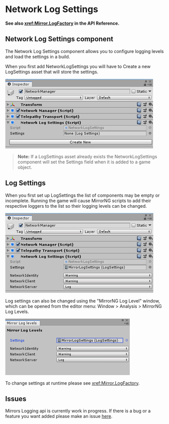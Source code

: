 # Network Log Settings

**See also <xref:Mirror.LogFactory> in the API Reference.**

## Network Log Settings component

The Network Log Settings component allows you to configure logging levels and load the settings in a build.

When you first add NetworkLogSettings you will have to Create a new LogSettings asset that will store the settings.

![Inspector With No Settings](NetworkLogSettingsNoSettings.png)

>   **Note:** If a LogSettings asset already exists the NetworkLogSettings component will set the Settings field when it is added to a game object.

## Log Settings 

When you first set up LogSettings the list of components may be empty or incomplete. Running the game will cause MirrorNG scripts to add their respective loggers to the list so their logging levels can be changed.

![Inspector](NetworkLogSettings.png)

Log settings can also be changed using the "MirrorNG Log Level" window, which can be opened from the editor menu: Window > Analysis > MirrorNG Log Levels.

![Window](LogLevelWindow.png)

To change settings at runtime please see <xref:Mirror.LogFactory>.

## Issues

Mirrors Logging api is currently work in progress. If there is a bug or a feature you want added please make an issue [here](https://github.com/vis2k/MirrorNG/issues).
